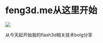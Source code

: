 # feng3d.me从这里开始

![](http://images.feng3d.me/wordpress/wp-content/uploads/2014/04/20120116091235407.jpg)

从今天起开始我的flash3d相关技术bolg分享